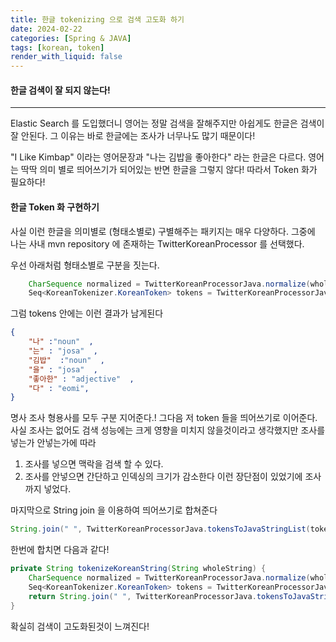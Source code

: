 ```yaml
---
title: 한글 tokenizing 으로 검색 고도화 하기
date: 2024-02-22
categories: [Spring & JAVA]
tags: [korean, token]
render_with_liquid: false
---
```

#### 한글 검색이 잘 되지 않는다!
---
Elastic Search 를 도입했더니 영어는 정말 검색을 잘해주지만 아쉽게도 한글은 검색이 잘 안된다. 그 이유는 바로 한글에는 조사가 너무나도 많기 때문이다!

"I Like Kimbap" 이라는 영어문장과 "나는 김밥을 좋아한다" 라는 한글은 다르다. 영어는 딱딱 의미 별로 띄어쓰기가 되어있는 반면 한글을 그렇지 않다! 따라서 Token 화가 필요하다!

#### 한글 Token 화 구현하기
사실 이런 한글을 의미별로 (형태소별로) 구별해주는 패키지는 매우 다양하다. 그중에 나는 사내 mvn repository 에 존재하는 TwitterKoreanProcessor 를 선택했다.

우선 아래처럼 형태소별로 구분을 짓는다.
```java
	CharSequence normalized = TwitterKoreanProcessorJava.normalize(wholeString);
	Seq<KoreanTokenizer.KoreanToken> tokens = TwitterKoreanProcessorJava.tokenize(normalized);
```

그럼 tokens 안에는 이런 결과가 남게된다
```json
{
	"나" :"noun"  ,
	"는" : "josa"  ,
	"김밥"  :"noun"  ,
	"을" : "josa"  ,
	"좋아한" : "adjective"  ,
	"다" : "eomi",
}
```
명사 조사 형용사를 모두 구분 지어준다.! 그다음 저 token 들을 띄어쓰기로 이어준다. 사실 조사는 없어도 검색 성능에는 크게 영향을 미치지 않을것이라고 생각했지만 조사를 넣는가 안넣는가에 따라 
1. 조사를 넣으면 맥락을 검색 할 수 있다.
2. 조사를 안넣으면 간단하고 인덱싱의 크기가 감소한다
이런 장단점이 있었기에 조사까지 넣었다.

마지막으로 String join 을 이용하여 띄어쓰기로 합쳐준다
```java
String.join(" ", TwitterKoreanProcessorJava.tokensToJavaStringList(tokens));
```

한번에 합치면 다음과 같다!

```java
private String tokenizeKoreanString(String wholeString) {
	CharSequence normalized = TwitterKoreanProcessorJava.normalize(wholeString);
	Seq<KoreanTokenizer.KoreanToken> tokens = TwitterKoreanProcessorJava.tokenize(normalized);
	return String.join(" ", TwitterKoreanProcessorJava.tokensToJavaStringList(tokens));
}
```

확실히 검색이 고도화된것이 느껴진다!